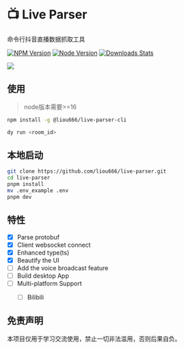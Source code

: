 #  📺 Live Parser 
命令行抖音直播数据抓取工具

[![NPM Version][npm-image]][npm-url] [![Node Version][node-version]][npm-url] [![Downloads Stats][npm-downloads]][npm-url]

![](./screenshot/screenshot1.gif)

## 使用

> node版本需要>=16 

```sh
npm install -g @liou666/live-parser-cli

dy run <room_id>
```

## 本地启动

```sh
git clone https://github.com/liou666/live-parser.git
cd live-parser
pnpm install
mv .env_example .env
pnpm dev
```

## 特性
- [x] Parse protobuf
- [x] Client websocket connect
- [x] Enhanced type(ts)
- [x] Beautify the UI
- [ ] Add the voice broadcast feature
- [ ] Build desktop App
- [ ] Multi-platform Support
    - [ ] Bilibili


<!-- ##  Contributing

If you have a suggestion that would make this better, please fork the repo and create a pull request. Any contributions you make are greatly appreciated! 

Don't forget to give the project a star! Thanks again!

1. Fork it (<https://github.com/liou666//fork>)
2. Create your feature branch (`git checkout -b feature/fooBar`)
3. Commit your changes (`git commit -am 'Add some fooBar'`)
4. Push to the branch (`git push origin feature/fooBar`)
5. Create a new Pull Request -->

<!-- Markdown link & img dfn's -->
[npm-url]: https://www.npmjs.com/package/@liou666/live-parser-cli

[npm-image]: https://img.shields.io/npm/v/@liou666/live-parser-cli.svg


[node-version]: https://img.shields.io/node/v/@liou666/live-parser-cli

[npm-downloads]: https://img.shields.io/npm/dw/@liou666/live-parser-cli

[travis-image]: https://img.shields.io/travis/dbader/node-datadog-metrics/master.svg?style=flat-square
[travis-url]: https://travis-ci.org/dbader/node-datadog-metrics

## 免责声明
本项目仅用于学习交流使用，禁止一切非法滥用，否则后果自负。
